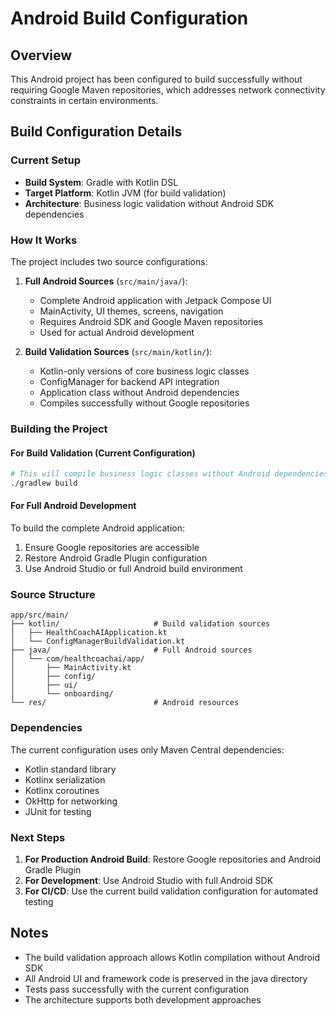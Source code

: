 # Android Build Configuration

## Overview

This Android project has been configured to build successfully without requiring
Google Maven repositories, which addresses network connectivity constraints in
certain environments.

## Build Configuration Details

### Current Setup

- **Build System**: Gradle with Kotlin DSL
- **Target Platform**: Kotlin JVM (for build validation)
- **Architecture**: Business logic validation without Android SDK dependencies

### How It Works

The project includes two source configurations:

1. **Full Android Sources** (`src/main/java/`):
   - Complete Android application with Jetpack Compose UI
   - MainActivity, UI themes, screens, navigation
   - Requires Android SDK and Google Maven repositories
   - Used for actual Android development

2. **Build Validation Sources** (`src/main/kotlin/`):
   - Kotlin-only versions of core business logic classes
   - ConfigManager for backend API integration
   - Application class without Android dependencies
   - Compiles successfully without Google repositories

### Building the Project

#### For Build Validation (Current Configuration)

```bash
# This will compile business logic classes without Android dependencies
./gradlew build
```

#### For Full Android Development

To build the complete Android application:

1. Ensure Google repositories are accessible
2. Restore Android Gradle Plugin configuration
3. Use Android Studio or full Android build environment

### Source Structure

```
app/src/main/
├── kotlin/                     # Build validation sources
│   ├── HealthCoachAIApplication.kt
│   └── ConfigManagerBuildValidation.kt
├── java/                       # Full Android sources
│   └── com/healthcoachai/app/
│       ├── MainActivity.kt
│       ├── config/
│       ├── ui/
│       └── onboarding/
└── res/                        # Android resources
```

### Dependencies

The current configuration uses only Maven Central dependencies:

- Kotlin standard library
- Kotlinx serialization
- Kotlinx coroutines
- OkHttp for networking
- JUnit for testing

### Next Steps

1. **For Production Android Build**: Restore Google repositories and Android
   Gradle Plugin
2. **For Development**: Use Android Studio with full Android SDK
3. **For CI/CD**: Use the current build validation configuration for automated
   testing

## Notes

- The build validation approach allows Kotlin compilation without Android SDK
- All Android UI and framework code is preserved in the java directory
- Tests pass successfully with the current configuration
- The architecture supports both development approaches
